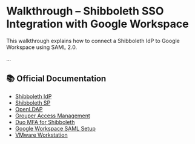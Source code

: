 # Walkthrough – Shibboleth SSO Integration with Google Workspace

This walkthrough explains how to connect a Shibboleth IdP to Google Workspace using SAML 2.0.

...

## 📚 Official Documentation

- [Shibboleth IdP](https://shibboleth.atlassian.net/wiki/spaces/IDP5/)
- [Shibboleth SP](https://shibboleth.atlassian.net/wiki/spaces/SP3/)
- [OpenLDAP](https://www.openldap.org/doc/)
- [Grouper Access Management](https://spaces.at.internet2.edu/display/Grouper/)
- [Duo MFA for Shibboleth](https://duo.com/docs/shibboleth)
- [Google Workspace SAML Setup](https://support.google.com/a/answer/6087519?hl=en)
- [VMware Workstation](https://www.vmware.com/products/workstation-pro.html)
